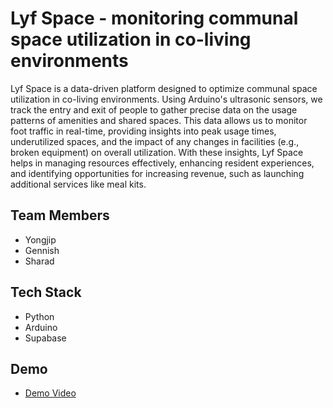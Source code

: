 
# Lyf Space - monitoring communal space utilization in co-living environments
Lyf Space is a data-driven platform designed to optimize communal space utilization in co-living environments. Using Arduino's ultrasonic sensors, we track the entry and exit of people to gather precise data on the usage patterns of amenities and shared spaces. This data allows us to monitor foot traffic in real-time, providing insights into peak usage times, underutilized spaces, and the impact of any changes in facilities (e.g., broken equipment) on overall utilization. With these insights, Lyf Space helps in managing resources effectively, enhancing resident experiences, and identifying opportunities for increasing revenue, such as launching additional services like meal kits.

## Team Members
- Yongjip
- Gennish
- Sharad

## Tech Stack
- Python
- Arduino
- Supabase

## Demo
- [Demo Video](https://www.youtube.com/watch?v=kDnj2R_PkIw)

